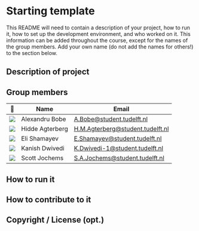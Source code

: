 # Starting template

This README will need to contain a description of your project, how to run it, how to set up the development environment, and who worked on it.
This information can be added throughout the course, except for the names of the group members.
Add your own name (do not add the names for others!) to the section below.

## Description of project

## Group members

| 📸 | Name | Email |
|---|---|---|
| ![](https://eu.ui-avatars.com/api/?name=AB&length=4&size=50&color=DDD&background=777&font-size=0.325) | Alexandru Bobe | A.Bobe@student.tudelft.nl |
| ![](https://secure.gravatar.com/avatar/f6bf78c34755ce189d56a30451e710ba?s=50&d=identicon) | Hidde Agterberg | H.M.Agterberg@student.tudelft.nl |
| ![](https://i.imgur.com/wlG5eL4.png) | Eli Shamayev | E.Shamayev@student.tudelft.nl |
| ![](https://eu.ui-avatars.com/api/?name=KD&length=4&size=50&color=DDD&background=777&font-size=0.325) | Kanish Dwivedi | K.Dwivedi-1@student.tudelft.nl |
| ![](https://secure.gravatar.com/avatar/b913655734ba5ca854506985c282140b?s=50&d=identicon) | Scott Jochems | S.A.Jochems@student.tudelft.nl |


<!-- Instructions (remove once assignment has been completed -->
<!-- - Add (only!) your own name to the table above (use Markdown formatting) -->
<!-- - Mention your *student* email address -->
<!-- - Preferably add a recognisable photo, otherwise add your GitLab photo -->
<!-- - (please make sure the photos have the same size) --> 

## How to run it

## How to contribute to it

## Copyright / License (opt.)
